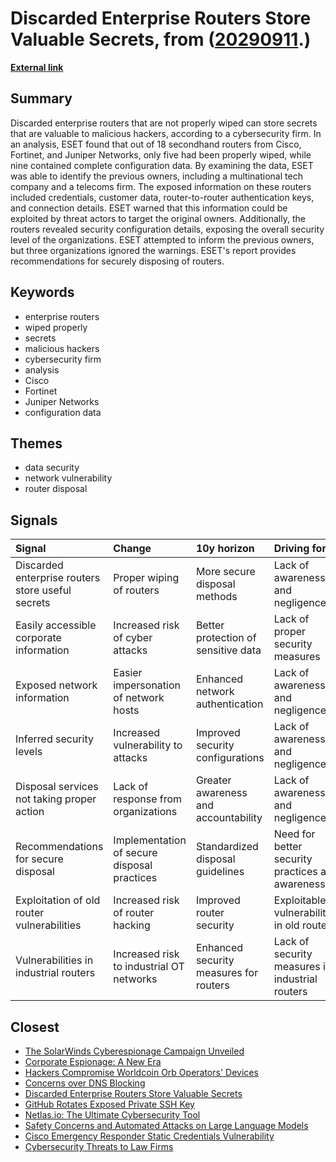 # __Discarded Enterprise Routers Store Valuable Secrets__, from ([20290911](https://kghosh.substack.com/p/20290911).)

__[External link](https://www.securityweek.com/enterprises-exposed-to-hacker-attacks-due-to-failure-to-wipe-discarded-routers/)__



## Summary

Discarded enterprise routers that are not properly wiped can store secrets that are valuable to malicious hackers, according to a cybersecurity firm. In an analysis, ESET found that out of 18 secondhand routers from Cisco, Fortinet, and Juniper Networks, only five had been properly wiped, while nine contained complete configuration data. By examining the data, ESET was able to identify the previous owners, including a multinational tech company and a telecoms firm. The exposed information on these routers included credentials, customer data, router-to-router authentication keys, and connection details. ESET warned that this information could be exploited by threat actors to target the original owners. Additionally, the routers revealed security configuration details, exposing the overall security level of the organizations. ESET attempted to inform the previous owners, but three organizations ignored the warnings. ESET's report provides recommendations for securely disposing of routers.

## Keywords

* enterprise routers
* wiped properly
* secrets
* malicious hackers
* cybersecurity firm
* analysis
* Cisco
* Fortinet
* Juniper Networks
* configuration data

## Themes

* data security
* network vulnerability
* router disposal

## Signals

| Signal                                            | Change                                      | 10y horizon                            | Driving force                                    |
|:--------------------------------------------------|:--------------------------------------------|:---------------------------------------|:-------------------------------------------------|
| Discarded enterprise routers store useful secrets | Proper wiping of routers                    | More secure disposal methods           | Lack of awareness and negligence                 |
| Easily accessible corporate information           | Increased risk of cyber attacks             | Better protection of sensitive data    | Lack of proper security measures                 |
| Exposed network information                       | Easier impersonation of network hosts       | Enhanced network authentication        | Lack of awareness and negligence                 |
| Inferred security levels                          | Increased vulnerability to attacks          | Improved security configurations       | Lack of awareness and negligence                 |
| Disposal services not taking proper action        | Lack of response from organizations         | Greater awareness and accountability   | Lack of awareness and negligence                 |
| Recommendations for secure disposal               | Implementation of secure disposal practices | Standardized disposal guidelines       | Need for better security practices and awareness |
| Exploitation of old router vulnerabilities        | Increased risk of router hacking            | Improved router security               | Exploitable vulnerabilities in old routers       |
| Vulnerabilities in industrial routers             | Increased risk to industrial OT networks    | Enhanced security measures for routers | Lack of security measures in industrial routers  |

## Closest

* [The SolarWinds Cyberespionage Campaign Unveiled](60d708d49e171255bc45464e0b5e6a6a)
* [Corporate Espionage: A New Era](24e03440e7901342e12da817c3fc951e)
* [Hackers Compromise Worldcoin Orb Operators' Devices](38242c2652ac7f212d8d9955b40be595)
* [Concerns over DNS Blocking](ee0bcad312f833a9283e4344b051de2f)
* [Discarded Enterprise Routers Store Valuable Secrets](b05de170e76d25145c54337068780075)
* [GitHub Rotates Exposed Private SSH Key](3c77982c24c808d06150b383d1fe7c50)
* [Netlas.io: The Ultimate Cybersecurity Tool](ae919b08f9b58de655abd2fea03c1169)
* [Safety Concerns and Automated Attacks on Large Language Models](74c58b0ca359725b4a116ff765656c7c)
* [Cisco Emergency Responder Static Credentials Vulnerability](639e90afedd3746239c783332a0da15c)
* [Cybersecurity Threats to Law Firms](0b6d917158cd84c369d0af378202984b)